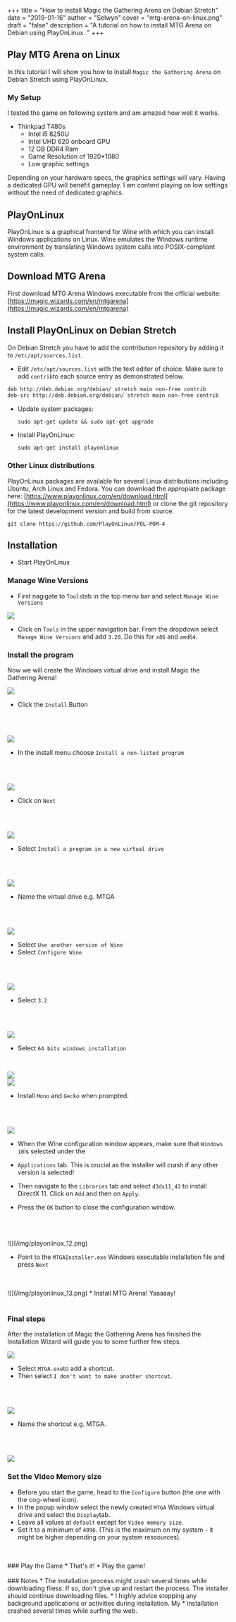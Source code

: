 +++
title = "How to install Magic the Gathering Arena on Debian Stretch"
date = "2019-01-16"
author = "Selwyn"
cover = "mtg-arena-on-linux.png"
draft = "false"
description = "A tutorial on how to install MTG Arena on Debian using PlayOnLinux. "
+++


## Play MTG Arena on Linux

In this tutorial I will show you how to install `Magic the Gathering Arena` on  Debian Stretch using PlayOnLinux.

### My Setup
I tested the game on following system and am amazed how well it works.

* Thinkpad T480s
  * Intel i5 8250U
  * Intel UHD 620 onboard GPU
  * 12 GB DDR4 Ram
  * Game Resolution of 1920*1080
  * Low graphic settings

Depending on your hardware specs, the graphics settings will vary. Having a dedicated GPU will
benefit gameplay. I am content playing on low settings without the need of dedicated graphics.

## PlayOnLinux

PlayOnLinux is a graphical frontend for Wine with which you can install Windows applications on Linux. Wine emulates the Windows runtime environment by translating Windows system calls into POSIX-compliant system calls.

## Download MTG Arena

First download MTG Arena Windows executable from the official website: [https://magic.wizards.com/en/mtgarena](https://magic.wizards.com/en/mtgarena) 


## Install PlayOnLinux on Debian Stretch

	
On Debian Stretch you have to add the contribution repository by adding it to `/etc/apt/sources.list`.

* Edit `/etc/apt/sources.list` with the text editor of choice. Make sure to add `contrib`to each source entry as demonstrated below.

```bash
deb http://deb.debian.org/debian/ stretch main non-free contrib
deb-src http://deb.debian.org/debian/ stretch main non-free contrib
```

* Update system packages:

	`sudo apt-get update && sudo apt-get upgrade`

* Install PlayOnLinux:

	`sudo apt-get install playonlinux`
	
### Other Linux distributions

PlayOnLinux packages are available for several Linux distributions including Ubuntu, Arch Linux and Fedora.
You can download the appropiate package here:   [https://www.playonlinux.com/en/download.html](https://www.playonlinux.com/en/download.html) or clone the git repository for the latest development version and build from source.

`git clone https://github.com/PlayOnLinux/POL-POM-4`

## Installation

* Start PlayOnLinux

### Manage Wine Versions

* First nagigate to  `Tools`tab  in the top menu bar and select `Manage Wine Versions`

![](/img/playonlinux_00.png) 

* Click on `Tools` in the upper navigation bar. From the dropdown select `Manage Wine Versions` and add `3.20`. Do this for `x86` and `amd64`.

### Install the program

Now we will create the Windows virtual drive and install Magic the Gathering Arena!

![](/img/playonlinux_01.png) 

* Click the `Install` Button
<br/>
<br/>

![](/img/playonlinux_02.png) 

* In the install menu choose `Install a non-listed program`
<br/>
<br/>

![](/img/playonlinux_03.png) 

* Click on `Next`
<br/>
<br/>

![](/img/playonlinux_04.png) 

* Select `Install a program in a new virtual drive`
<br/>
<br/>

![](/img/playonlinux_05.png)

* Name the virtual drive e.g. MTGA
<br/>
<br/>

![](/img/playonlinux_06.png)

* Select `Use another version of Wine`
* Select `Configure Wine`
<br/>
<br/>

![](/img/playonlinux_07.png)

* Select `3.2`
<br/>
<br/>

![](/img/playonlinux_08.png) 

* Select `64 bits windows installation`
<br/>

   
![](/img/playonlinux_09.png)    
![](/img/playonlinux_10.png)    

* Install `Mono` and `Gecko` when prompted.
<br/>
<br/>

![](/img/playonlinux_11.png)    

* When the Wine configuration window appears, make sure that `Windows 10`is selected under the
* `Applications` tab. This is crucial as the  installer will crash if any other version is selected!
  
 * Then navigate to the  `Libraries` tab and select `d3dx11_43` to install DirectX 11. Click on `Add` and then on `Apply`.

* Press the `OK` button to close the configuration window.
<br/>
<br/>
<br/>
![](/img/playonlinux_12.png)    

* Point to the `MTGAInstaller.exe` Windows executable installation file and press `Next`
<br/>
<br/>
![](/img/playonlinux_13.png)   
* Install MTG Arena! Yaaaaay!
<br/>
<br/>

### Final steps

After the installation of Magic the Gathering Arena has finished the Installation Wizard will guide you to some further few steps.

![](/img/playonlinux_14.png)  

* Select `MTGA.exe`to add a shortcut.
* Then select `I don't want to make another shortcut`.
 <br/>
 <br/>

![](/img/playonlinux_15.png)   

* Name the shortcut e.g. MTGA.
 <br/>
 <br/>

![](/img/playonlinux_16.png)   

### Set the Video Memory size

  * Before you start the game, head to the `Configure` button (the one with the cog-wheel icon).
  * In the popup window select the newly created `MTGA` Windows virtual drive and select the `Display`tab. 
  * Leave all values at `default` except for `Video memory size`.
  * Set it to a minimum of `4096`. (This is the maximum on my system - it might be higher depending on your system ressources).
  <br/>
  <br/>
### Play the Game
* That's it! 
* Play the game!
<br/>
<br/>
### Notes
* The installation process might crash several times while downloading filess.  If so, don't give up and restart the process. The installer should continue downloading files.
* I highly advice stopping any background applications or activities during installation. My
* installation crashed several times  while surfing the web.


